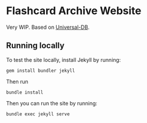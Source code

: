 # Flashcard Archive Website

Very WIP. Based on [Universal-DB](https://github.com/Universal-Team/db).


## Running locally
To test the site locally, install Jekyll by running:
```
gem install bundler jekyll
```
Then run
```
bundle install
```
Then you can run the site by running:
```
bundle exec jekyll serve
```